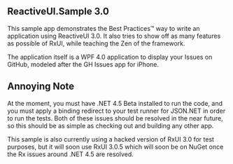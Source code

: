 ## ReactiveUI.Sample 3.0

This sample app demonstrates the Best Practices™ way to write an application
using ReactiveUI 3.0. It also tries to show off as many features as possible
of RxUI, while teaching the Zen of the framework.

The application itself is a WPF 4.0 application to display your Issues on
GitHub, modeled after the GH Issues app for iPhone.

## Annoying Note

At the moment, you must have .NET 4.5 Beta installed to run the code, and you
must apply a binding redirect to your test runner for JSON.NET in order to run
the tests. Both of these issues should be resolved in the near future, so this
should be as simple as checking out and building any other app.

This sample is also currently using a hacked version of RxUI 3.0 for test
purposes, but it will soon use RxUI 3.0.5 which will soon be on NuGet once the
Rx issues around .NET 4.5 are resolved.